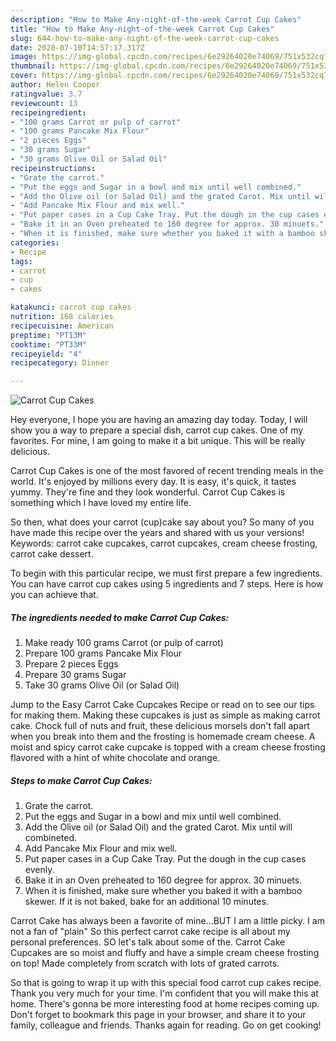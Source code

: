 ```yaml
---
description: "How to Make Any-night-of-the-week Carrot Cup Cakes"
title: "How to Make Any-night-of-the-week Carrot Cup Cakes"
slug: 644-how-to-make-any-night-of-the-week-carrot-cup-cakes
date: 2020-07-10T14:57:17.317Z
image: https://img-global.cpcdn.com/recipes/6e29264020e74069/751x532cq70/carrot-cup-cakes-recipe-main-photo.jpg
thumbnail: https://img-global.cpcdn.com/recipes/6e29264020e74069/751x532cq70/carrot-cup-cakes-recipe-main-photo.jpg
cover: https://img-global.cpcdn.com/recipes/6e29264020e74069/751x532cq70/carrot-cup-cakes-recipe-main-photo.jpg
author: Helen Cooper
ratingvalue: 3.7
reviewcount: 13
recipeingredient:
- "100 grams Carrot or pulp of carrot"
- "100 grams Pancake Mix Flour"
- "2 pieces Eggs"
- "30 grams Sugar"
- "30 grams Olive Oil or Salad Oil"
recipeinstructions:
- "Grate the carrot."
- "Put the eggs and Sugar in a bowl and mix until well combined."
- "Add the Olive oil (or Salad Oil) and the grated Carot. Mix until will combineted."
- "Add Pancake Mix Flour and mix well."
- "Put paper cases in a Cup Cake Tray. Put the dough in the cup cases evenly."
- "Bake it in an Oven preheated to 160 degree for approx. 30 minuets."
- "When it is finished, make sure whether you baked it with a bamboo skewer. If it is not baked, bake for an additional 10 minutes."
categories:
- Recipe
tags:
- carrot
- cup
- cakes

katakunci: carrot cup cakes 
nutrition: 168 calories
recipecuisine: American
preptime: "PT13M"
cooktime: "PT33M"
recipeyield: "4"
recipecategory: Dinner

---
```



![Carrot Cup Cakes](https://img-global.cpcdn.com/recipes/6e29264020e74069/751x532cq70/carrot-cup-cakes-recipe-main-photo.jpg)

Hey everyone, I hope you are having an amazing day today. Today, I will show you a way to prepare a special dish, carrot cup cakes. One of my favorites. For mine, I am going to make it a bit unique. This will be really delicious.

Carrot Cup Cakes is one of the most favored of recent trending meals in the world. It's enjoyed by millions every day. It is easy, it's quick, it tastes yummy. They're fine and they look wonderful. Carrot Cup Cakes is something which I have loved my entire life.

So then, what does your carrot (cup)cake say about you? So many of you have made this recipe over the years and shared with us your versions! Keywords: carrot cake cupcakes, carrot cupcakes, cream cheese frosting, carrot cake dessert.


To begin with this particular recipe, we must first prepare a few ingredients. You can have carrot cup cakes using 5 ingredients and 7 steps. Here is how you can achieve that.

<!--inarticleads1-->

##### The ingredients needed to make Carrot Cup Cakes:

1. Make ready 100 grams Carrot (or pulp of carrot)
1. Prepare 100 grams Pancake Mix Flour
1. Prepare 2 pieces Eggs
1. Prepare 30 grams Sugar
1. Take 30 grams Olive Oil (or Salad Oil)


Jump to the Easy Carrot Cake Cupcakes Recipe or read on to see our tips for making them. Making these cupcakes is just as simple as making carrot cake. Chock full of nuts and fruit, these delicious morsels don&#39;t fall apart when you break into them and the frosting is homemade cream cheese. A moist and spicy carrot cake cupcake is topped with a cream cheese frosting flavored with a hint of white chocolate and orange. 

<!--inarticleads2-->

##### Steps to make Carrot Cup Cakes:

1. Grate the carrot.
1. Put the eggs and Sugar in a bowl and mix until well combined.
1. Add the Olive oil (or Salad Oil) and the grated Carot. Mix until will combineted.
1. Add Pancake Mix Flour and mix well.
1. Put paper cases in a Cup Cake Tray. Put the dough in the cup cases evenly.
1. Bake it in an Oven preheated to 160 degree for approx. 30 minuets.
1. When it is finished, make sure whether you baked it with a bamboo skewer. If it is not baked, bake for an additional 10 minutes.


Carrot Cake has always been a favorite of mine…BUT I am a little picky. I am not a fan of &#34;plain&#34; So this perfect carrot cake recipe is all about my personal preferences. SO let&#39;s talk about some of the. Carrot Cake Cupcakes are so moist and fluffy and have a simple cream cheese frosting on top! Made completely from scratch with lots of grated carrots. 

So that is going to wrap it up with this special food carrot cup cakes recipe. Thank you very much for your time. I'm confident that you will make this at home. There's gonna be more interesting food at home recipes coming up. Don't forget to bookmark this page in your browser, and share it to your family, colleague and friends. Thanks again for reading. Go on get cooking!
